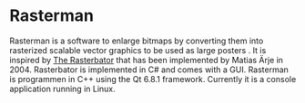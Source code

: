 # Rasterman

Rasterman is a software to enlarge bitmaps by converting them into rasterized scalable vector graphics to be used as large posters . It is inspired by [The Rasterbator](https://rasterbator.net/) that has been implemented by Matias Ärje in 2004. Rasterbator is implemented in C# and comes with a GUI. Rasterman is programmen in C++ using the Qt 6.8.1 framework. Currently it is a console application running in Linux.